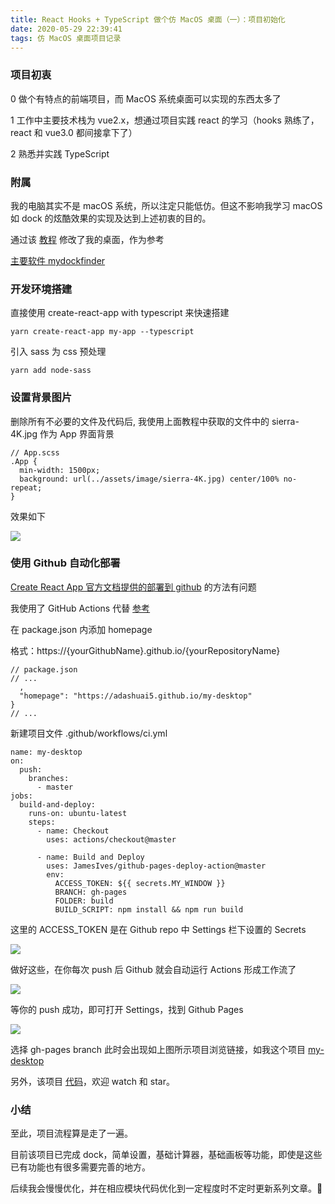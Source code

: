 ```yaml
---
title: React Hooks + TypeScript 做个仿 MacOS 桌面（一）：项目初始化
date: 2020-05-29 22:39:41
tags: 仿 MacOS 桌面项目记录
---
```


### 项目初衷

0 做个有特点的前端项目，而 MacOS 系统桌面可以实现的东西太多了

1 工作中主要技术栈为 vue2.x，想通过项目实践 react 的学习（hooks 熟练了，react 和 vue3.0 都间接拿下了）

2 熟悉并实践 TypeScript

### 附属

我的电脑其实不是 macOS 系统，所以注定只能低仿。但这不影响我学习 macOS 如 dock 的炫酷效果的实现及达到上述初衷的目的。

通过该 [教程](https://www.bilibili.com/video/BV12t411g7Zv/) 修改了我的桌面，作为参考

[主要软件 mydockfinder](https://www.mydockfinder.com/index.html#time=9&NewVariable1=1&CSUM=1)

### 开发环境搭建

直接使用 create-react-app with typescript 来快速搭建

```
yarn create-react-app my-app --typescript
```

引入 sass 为 css 预处理

```
yarn add node-sass
```

### 设置背景图片

删除所有不必要的文件及代码后, 我使用上面教程中获取的文件中的 sierra-4K.jpg 作为 App 界面背景

```
// App.scss
.App {
  min-width: 1500px;
  background: url(../assets/image/sierra-4K.jpg) center/100% no-repeat;
}
```

效果如下

![](https://upload-images.jianshu.io/upload_images/7094266-9b33e3cc2cd4e3d3?imageMogr2/auto-orient/strip%7CimageView2/2/w/1240)

### 使用 Github 自动化部署

[Create React App 官方文档提供的部署到 github](https://create-react-app.dev/docs/deployment/#github-pages) 的方法有问题

我使用了 GitHub Actions 代替 [参考](https://frankwang1991.github.io/2019/11/21/use-github-actions-publish-reactapp/)

在 package.json 内添加 homepage

格式：https://{yourGithubName}.github.io/{yourRepositoryName}

```
// package.json
// ...
  ,
  "homepage": "https://adashuai5.github.io/my-desktop"
}
// ...
```

新建项目文件 .github/workflows/ci.yml

```
name: my-desktop
on:
  push:
    branches:
      - master
jobs:
  build-and-deploy:
    runs-on: ubuntu-latest
    steps:
      - name: Checkout
        uses: actions/checkout@master

      - name: Build and Deploy
        uses: JamesIves/github-pages-deploy-action@master
        env:
          ACCESS_TOKEN: ${{ secrets.MY_WINDOW }}
          BRANCH: gh-pages
          FOLDER: build
          BUILD_SCRIPT: npm install && npm run build
```

这里的 ACCESS_TOKEN 是在 Github repo 中 Settings 栏下设置的 Secrets

![](https://upload-images.jianshu.io/upload_images/7094266-f72d9e80d88d5353?imageMogr2/auto-orient/strip%7CimageView2/2/w/1240)

做好这些，在你每次 push 后 Github 就会自动运行 Actions 形成工作流了

![](https://upload-images.jianshu.io/upload_images/7094266-434d2834287ed33f?imageMogr2/auto-orient/strip%7CimageView2/2/w/1240)

等你的 push 成功，即可打开 Settings，找到 Github Pages

![](https://upload-images.jianshu.io/upload_images/7094266-d2d3766e96f83718?imageMogr2/auto-orient/strip%7CimageView2/2/w/1240)

选择 gh-pages branch 此时会出现如上图所示项目浏览链接，如我这个项目 [my-desktop](https://adashuai5.github.io/my-desktop/)

另外，该项目 [代码](https://github.com/Adashuai5/my-desktop)，欢迎 watch 和 star。

### 小结

至此，项目流程算是走了一遍。

目前该项目已完成 dock，简单设置，基础计算器，基础画板等功能，即使是这些已有功能也有很多需要完善的地方。

后续我会慢慢优化，并在相应模块代码优化到一定程度时不定时更新系列文章。🍮
